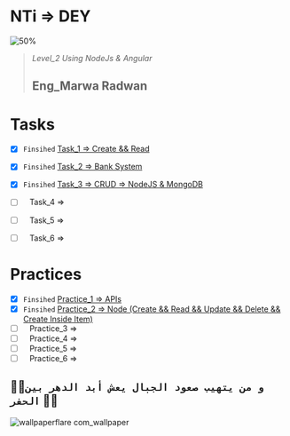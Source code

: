 # NTi => DEY

![50%](https://progress-bar.dev/50/?title=Progress)


>_Level_2 Using NodeJs & Angular_
>## Eng_Marwa Radwan




# Tasks


- [x] ` Finsihed ` [Task_1 => Create && Read](https://github.com/3Mowafy/NTi/tree/main/Tasks/Task_1)
- [x] ` Finsihed ` [Task_2 => Bank System](https://github.com/3Mowafy/NTi/tree/main/Tasks/bank)
- [x] ` Finsihed ` [Task_3 => CRUD => NodeJS & MongoDB](https://github.com/3Mowafy/NTi/tree/main/Tasks/NodeMongo-Task)
- [ ] ` ` Task_4 => 
- [ ] ` ` Task_5 => 
- [ ] ` ` Task_6 => 


# Practices

- [x] ` Finsihed ` [Practice_1 => APIs](https://github.com/3Mowafy/NTi/tree/main/Practices/Practice_1)
- [x] ` Finsihed ` [Practice_2 => Node (Create && Read && Update && Delete && Create Inside Item)](https://github.com/3Mowafy/NTi/tree/main/Practices/Practice_2)
- [ ] ` ` Practice_3 => 
- [ ] ` ` Practice_4 => 
- [ ] ` ` Practice_5 => 
- [ ] ` ` Practice_6 => 

:man_student:`و من يتهيب صعود الجبال يعش أبد الدهر بين الحفر` :man_student:
--

![wallpaperflare com_wallpaper](https://user-images.githubusercontent.com/98129284/193458401-37a5181f-3bd2-4bf8-9097-d64a7304d868.jpg)
